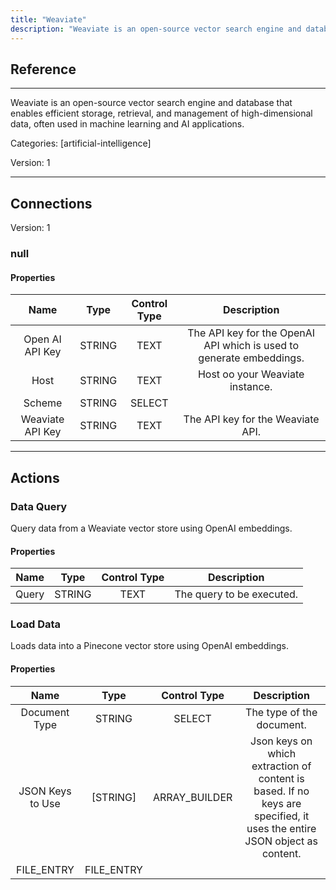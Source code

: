 ```yaml
---
title: "Weaviate"
description: "Weaviate is an open-source vector search engine and database that enables efficient storage, retrieval, and management of high-dimensional data, often used in machine learning and AI applications."
---
```

## Reference
<hr />

Weaviate is an open-source vector search engine and database that enables efficient storage, retrieval, and management of high-dimensional data, often used in machine learning and AI applications.


Categories: [artificial-intelligence]


Version: 1

<hr />



## Connections

Version: 1


### null

#### Properties

|      Name      |     Type     |     Control Type     |     Description     |
|:--------------:|:------------:|:--------------------:|:-------------------:|
| Open AI API Key | STRING | TEXT  |  The API key for the OpenAI API which is used to generate embeddings.  |
| Host | STRING | TEXT  |  Host oo your Weaviate instance.  |
| Scheme | STRING | SELECT  |  |
| Weaviate API Key | STRING | TEXT  |  The API key for the Weaviate API.  |





<hr />





## Actions


### Data Query
Query data from a Weaviate vector store using OpenAI embeddings.

#### Properties

|      Name      |     Type     |     Control Type     |     Description     |
|:--------------:|:------------:|:--------------------:|:-------------------:|
| Query | STRING | TEXT  |  The query to be executed.  |




### Load Data
Loads data into a Pinecone vector store using OpenAI embeddings.

#### Properties

|      Name      |     Type     |     Control Type     |     Description     |
|:--------------:|:------------:|:--------------------:|:-------------------:|
| Document Type | STRING | SELECT  |  The type of the document.  |
| JSON Keys to Use | [STRING] | ARRAY_BUILDER  |  Json keys on which extraction of content is based. If no keys are specified, it uses the entire JSON object as content.  |
| FILE_ENTRY | FILE_ENTRY  |




